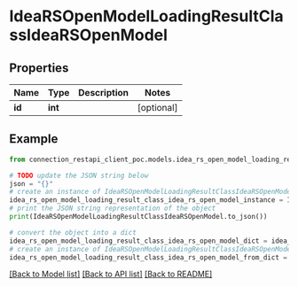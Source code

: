 # IdeaRSOpenModelLoadingResultClassIdeaRSOpenModel


## Properties

Name | Type | Description | Notes
------------ | ------------- | ------------- | -------------
**id** | **int** |  | [optional] 

## Example

```python
from connection_restapi_client_poc.models.idea_rs_open_model_loading_result_class_idea_rs_open_model import IdeaRSOpenModelLoadingResultClassIdeaRSOpenModel

# TODO update the JSON string below
json = "{}"
# create an instance of IdeaRSOpenModelLoadingResultClassIdeaRSOpenModel from a JSON string
idea_rs_open_model_loading_result_class_idea_rs_open_model_instance = IdeaRSOpenModelLoadingResultClassIdeaRSOpenModel.from_json(json)
# print the JSON string representation of the object
print(IdeaRSOpenModelLoadingResultClassIdeaRSOpenModel.to_json())

# convert the object into a dict
idea_rs_open_model_loading_result_class_idea_rs_open_model_dict = idea_rs_open_model_loading_result_class_idea_rs_open_model_instance.to_dict()
# create an instance of IdeaRSOpenModelLoadingResultClassIdeaRSOpenModel from a dict
idea_rs_open_model_loading_result_class_idea_rs_open_model_from_dict = IdeaRSOpenModelLoadingResultClassIdeaRSOpenModel.from_dict(idea_rs_open_model_loading_result_class_idea_rs_open_model_dict)
```
[[Back to Model list]](../README.md#documentation-for-models) [[Back to API list]](../README.md#documentation-for-api-endpoints) [[Back to README]](../README.md)


